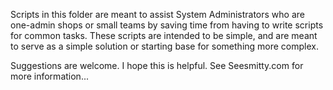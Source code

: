 Scripts in this folder are meant to assist System Administrators who are one-admin shops or small teams by saving time from having to write scripts for common tasks. These scripts are intended to be simple, and are meant to serve as a simple solution or starting base for something more complex.

Suggestions are welcome. I hope this is helpful. See Seesmitty.com for more information...